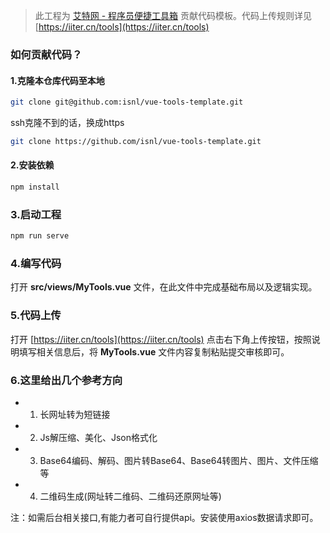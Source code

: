 > 此工程为 [艾特网 - 程序员便捷工具箱](https://iiter.cn/tools) 贡献代码模板。代码上传规则详见 [https://iiter.cn/tools](https://iiter.cn/tools)

> 

### 如何贡献代码？

#### 1.克隆本仓库代码至本地
```bash
git clone git@github.com:isnl/vue-tools-template.git
```
ssh克隆不到的话，换成https
```bash
git clone https://github.com/isnl/vue-tools-template.git
```

#### 2.安装依赖
```bash
npm install
```

### 3.启动工程
```bash
npm run serve
```

### 4.编写代码
打开 **src/views/MyTools.vue** 文件，在此文件中完成基础布局以及逻辑实现。

### 5.代码上传
打开 [https://iiter.cn/tools](https://iiter.cn/tools) 点击右下角上传按钮，按照说明填写相关信息后，将 **MyTools.vue** 文件内容复制粘贴提交审核即可。


### 6.这里给出几个参考方向
- 1. 长网址转为短链接
- 2. Js解压缩、美化、Json格式化
- 3. Base64编码、解码、图片转Base64、Base64转图片、图片、文件压缩等
- 4. 二维码生成(网址转二维码、二维码还原网址等)

注：如需后台相关接口,有能力者可自行提供api。安装使用axios数据请求即可。
